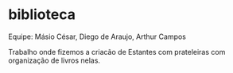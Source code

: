 # biblioteca
Equipe: Másio César, Diego de Araujo, Arthur Campos

Trabalho onde fizemos a criacão de Estantes com prateleiras com organização de livros nelas.
